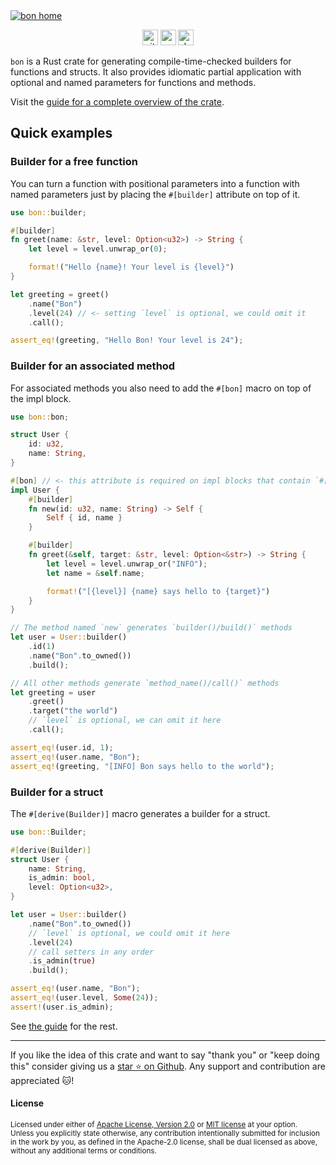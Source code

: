 <a href="https://elastio.github.io/bon/guide/overview">
    <!--
    We use an absolute link to the image here because this README is hosted on crates.io,
    lib.rs and docs.rs where this image isn't available through the relative link.
    -->
    <img
        src="https://elastio.github.io/bon/bon-home.png"
        alt="bon home"
    />
</a>

<p align="center">
    <a href="https://github.com/elastio/bon"><img
        alt="github"
        src="https://img.shields.io/badge/github-elastio/bon-228b22?style=for-the-badge&labelColor=555555&logo=github"
        height="25"
    /></a>
    <a href="https://crates.io/crates/bon"><img
        alt="crates.io"
        src="https://img.shields.io/crates/v/bon.svg?style=for-the-badge&color=e37602&logo=rust"
        height="25"
    /></a>
    <a href="https://docs.rs/bon/latest/bon/"><img
        alt="docs.rs"
        src="https://img.shields.io/badge/docs.rs-bon-3b74d1?style=for-the-badge&labelColor=555555&logo=docs.rs"
        height="25"
    /></a>
</p>

`bon` is a Rust crate for generating compile-time-checked builders for functions and structs. It also provides idiomatic partial application with optional and named parameters for functions and methods.

Visit the [guide for a complete overview of the crate](https://elastio.github.io/bon/guide/overview).

## Quick examples

### Builder for a free function

You can turn a function with positional parameters into a function with named parameters just by placing the `#[builder]` attribute on top of it.

```rust
use bon::builder;

#[builder]
fn greet(name: &str, level: Option<u32>) -> String {
    let level = level.unwrap_or(0);

    format!("Hello {name}! Your level is {level}")
}

let greeting = greet()
    .name("Bon")
    .level(24) // <- setting `level` is optional, we could omit it
    .call();

assert_eq!(greeting, "Hello Bon! Your level is 24");
```

### Builder for an associated method

For associated methods you also need to add the `#[bon]` macro on top of the impl block.

```rust
use bon::bon;

struct User {
    id: u32,
    name: String,
}

#[bon] // <- this attribute is required on impl blocks that contain `#[builder]`
impl User {
    #[builder]
    fn new(id: u32, name: String) -> Self {
        Self { id, name }
    }

    #[builder]
    fn greet(&self, target: &str, level: Option<&str>) -> String {
        let level = level.unwrap_or("INFO");
        let name = &self.name;

        format!("[{level}] {name} says hello to {target}")
    }
}

// The method named `new` generates `builder()/build()` methods
let user = User::builder()
    .id(1)
    .name("Bon".to_owned())
    .build();

// All other methods generate `method_name()/call()` methods
let greeting = user
    .greet()
    .target("the world")
    // `level` is optional, we can omit it here
    .call();

assert_eq!(user.id, 1);
assert_eq!(user.name, "Bon");
assert_eq!(greeting, "[INFO] Bon says hello to the world");
```

### Builder for a struct

The `#[derive(Builder)]` macro generates a builder for a struct.

```rust
use bon::Builder;

#[derive(Builder)]
struct User {
    name: String,
    is_admin: bool,
    level: Option<u32>,
}

let user = User::builder()
    .name("Bon".to_owned())
    // `level` is optional, we could omit it here
    .level(24)
    // call setters in any order
    .is_admin(true)
    .build();

assert_eq!(user.name, "Bon");
assert_eq!(user.level, Some(24));
assert!(user.is_admin);
```

See [the guide](https://elastio.github.io/bon/guide/overview) for the rest.

---

If you like the idea of this crate and want to say "thank you" or "keep doing this" consider giving us a [star ⭐ on Github](https://github.com/elastio/bon). Any support and contribution are appreciated 🐱!

#### License

<sup>
Licensed under either of <a href="https://github.com/elastio/bon/blob/master/LICENSE-APACHE">Apache License, Version
2.0</a> or <a href="https://github.com/elastio/bon/blob/master/LICENSE-MIT">MIT license</a> at your option.
</sup>

<br>

<sub>
Unless you explicitly state otherwise, any contribution intentionally submitted
for inclusion in the work by you, as defined in the Apache-2.0 license, shall be
dual licensed as above, without any additional terms or conditions.
</sub>
